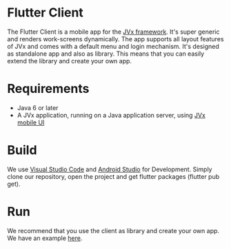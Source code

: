 # Flutter Client

The Flutter Client is a mobile app for the [JVx framework](https://doc.sibvisions.com/jvx). It's super generic and renders work-screens dynamically. The app supports all layout features of JVx and comes with a default menu and login mechanism. It's designed as standalone app and also as library. This means that you can easily extend the library and create your own app.

# Requirements

* Java 6 or later
* A JVx application, running on a Java application server, using [JVx mobile UI](https://sourceforge.net/projects/jvxmobile/) 

# Build

We use [Visual Studio Code](https://code.visualstudio.com/) and [Android Studio](https://developer.android.com/studio) for Development. Simply clone our repository, open the project and get flutter packages (flutter pub get).

# Run

We recommend that you use the client as library and create your own app. We have an example [here](../../../flutterclient.example).
